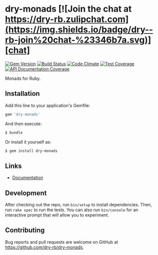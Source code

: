 [gitter]: https://gitter.im/dry-rb/chat
[gem]: https://rubygems.org/gems/dry-monads
[travis]: https://travis-ci.com/dry-rb/dry-monads
[code_climate]: https://codeclimate.com/github/dry-rb/dry-monads
[inch]: http://inch-ci.org/github/dry-rb/dry-monads
[chat]: https://dry-rb.zulipchat.com

# dry-monads [![Join the chat at https://dry-rb.zulipchat.com](https://img.shields.io/badge/dry--rb-join%20chat-%23346b7a.svg)][chat]

[![Gem Version](https://img.shields.io/gem/v/dry-monads.svg)][gem]
[![Build Status](https://img.shields.io/travis/dry-rb/dry-monads.svg)][travis]
[![Code Climate](https://api.codeclimate.com/v1/badges/b0ea4d8023d53b7f0f50/maintainability)][code_climate]
[![Test Coverage](https://api.codeclimate.com/v1/badges/b0ea4d8023d53b7f0f50/test_coverage)][code_climate]
[![API Documentation Coverage](http://inch-ci.org/github/dry-rb/dry-monads.svg)][inch]

Monads for Ruby.

## Installation

Add this line to your application's Gemfile:

```ruby
gem 'dry-monads'
```

And then execute:

```sh
$ bundle
```

Or install it yourself as:

```sh
$ gem install dry-monads
```

## Links

- [Documentation](http://dry-rb.org/gems/dry-monads)

## Development

After checking out the repo, run `bin/setup` to install dependencies. Then, run
`rake spec` to run the tests. You can also run `bin/console` for an interactive
prompt that will allow you to experiment.

## Contributing

Bug reports and pull requests are welcome on GitHub at <https://github.com/dry-rb/dry-monads>.
